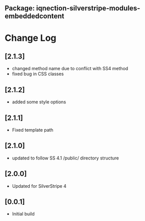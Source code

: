 ## Package: iqnection-silverstripe-modules-embeddedcontent
# Change Log

## [2.1.3]
- changed method name due to conflict with SS4 method
- fixed bug in CSS classes

## [2.1.2]
- added some style options

## [2.1.1]
- Fixed template path

## [2.1.0]
- updated to follow SS 4.1 /public/ directory structure

## [2.0.0]
- Updated for SilverStripe 4

## [0.0.1]
- Initial build